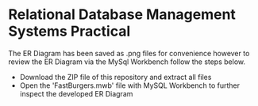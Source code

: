 # Relational Database Management Systems Practical

The ER Diagram has been saved as .png files for convenience however to review the  ER Diagram via the MySql Workbench follow the steps below.  

- Download the ZIP file of this repository and extract all files
- Open the 'FastBurgers.mwb' file with MySQL Workbench to further inspect the developed ER Diagram
